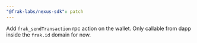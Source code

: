 ```yaml
---
"@frak-labs/nexus-sdk": patch
---
```


Add `frak_sendTransaction` rpc action on the wallet. Only callable from dapp inside the `frak.id` domain for now.
